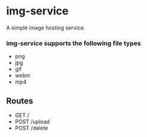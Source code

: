 img-service
========
A simple image hosting service.

### img-service supports the following file types
* png
* jpg
* gif
* webm
* mp4

## Routes
* GET   /
* POST  /upload
* POST  /delete